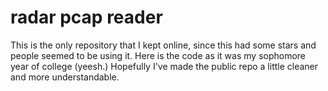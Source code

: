 # radar pcap reader
 This is the only repository that I kept online, since this had some stars and people seemed to be using it. Here is the code as it was my sophomore year of college (yeesh.) Hopefully I've made the public repo a little cleaner and
 more understandable.
